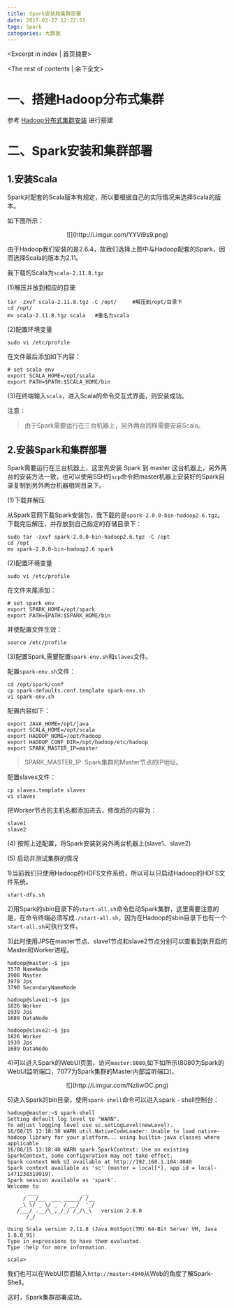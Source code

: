 ```yaml
---
title: Spark安装和集群部署
date: 2017-03-27 12:22:51
tags: Spark 
categories: 大数据
---
```

<Excerpt in index | 首页摘要> 
<!-- more -->
<The rest of contents | 余下全文>

# 一、搭建Hadoop分布式集群

参考 [Hadoop分布式集群安装](https://freeshow.github.io/BigData/Hadoop/Hadoop分布式集群安装/) 进行搭建

# 二、Spark安装和集群部署

## 1.安装Scala

Spark对配套的Scala版本有规定，所以要根据自己的实际情况来选择Scala的版本。

如下图所示：
<center>![](http://i.imgur.com/YYVi9s9.png)</center>

由于Hadoop我们安装的是2.6.4，故我们选择上图中与Hadoop配套的Spark，因而选择Scala的版本为2.11。

我下载的Scala为`scala-2.11.8.tgz`

(1)解压并放到相应的目录

```
tar -zxvf scala-2.11.8.tgz -C /opt/		#解压到/opt/目录下
cd /opt/
mv scala-2.11.8.tgz scala	#重名为scala
```

(2)配置环境变量

```
sudo vi /etc/profile
```
在文件最后添加如下内容：

```
# set scala env
export SCALA_HOME=/opt/scala
export PATH=$PATH:$SCALA_HOME/bin
```

(3)在终端输入`scala`，进入Scala的命令交互式界面，则安装成功。


注意：
>由于Spark需要运行在三台机器上，另外两台同样需要安装Scala。

## 2.安装Spark和集群部署

Spark需要运行在三台机器上，这里先安装 Spark 到 master 这台机器上，另外两台的安装方法一致，也可以使用SSH的`scp`命令把master机器上安装好的Spark目录复制到另外两台机器相同目录下。

(1)下载并解压

从Spark官网下载Spark安装包，我下载的是`spark-2.0.0-bin-hadoop2.6.tgz`。下载完后解压，并存放到自己指定的存储目录下：

```
sudo tar -zxvf spark-2.0.0-bin-hadoop2.6.tgz -C /opt
cd /opt
mv spark-2.0.0-bin-hadoop2.6 spark
```

(2)配置环境变量

```
sudo vi /etc/profile
```

在文件末尾添加：
```
# set spark env
export SPARK_HOME=/opt/spark
export PATH=$PATH:$SPARK_HOME/bin
```
并使配置文件生效：
```
source /etc/profile
```

(3)配置Spark,需要配置`spark-env.sh`和`slaves`文件。

配置`spark-env.sh`文件：
```
cd /opt/spark/conf
cp spark-defaults.conf.template spark-env.sh
vi spark-env.sh
```
配置内容如下：

```
export JAVA_HOME=/opt/java
export SCALA_HOME=/opt/scala
export HADOOP_HOME=/opt/hadoop
export HADOOP_CONF_DIR=/opt/hadoop/etc/hadoop
export SPARK_MASTER_IP=master
```
>SPARK_MASTER_IP: Spark集群的Master节点的IP地址。


配置slaves文件：

```
cp slaves.template slaves
vi slaves
```
把Worker节点的主机名都添加进去，修改后的内容为：
```
slave1
slave2
```

(4) 按照上述配置，将Spark安装到另外两台机器上(slave1、slave2)

(5) 启动并测试集群的情况

 1)当前我们只使用Hadoop的HDFS文件系统，所以可以只启动Hadoop的HDFS文件系统。
```
start-dfs.sh
```
 2)用Spark的sbin目录下的`start-all.sh`命令启动Spark集群，这里需要注意的是，在命令终端必须写成`./start-all.sh`，因为在Hadoop的sbin目录下也有一个`start-all.sh`可执行文件。

 3)此时使用JPS在master节点、slave1节点和slave2节点分别可以查看到新开启的Master和Worker进程。

```
hadoop@master:~$ jps
3570 NameNode
3908 Master
3978 Jps
3790 SecondaryNameNode
```

```
hadoop@slave1:~$ jps
1826 Worker
1939 Jps
1689 DataNode
```

```
hadoop@slave2:~$ jps
1826 Worker
1939 Jps
1689 DataNode
```

 4)可以进入Spark的WebUI页面，访问`master:8080`,如下如所示(8080为Spark的WebUI监听端口，7077为Spark集群的Master内部监听端口)。

<center>![](http://i.imgur.com/NzIiwOC.png)</center>

 5)进入Spark的bin目录，使用`spark-shell`命令可以进入spark - shell控制台：

```
hadoop@master:~$ spark-shell 
Setting default log level to "WARN".
To adjust logging level use sc.setLogLevel(newLevel).
16/08/15 13:18:38 WARN util.NativeCodeLoader: Unable to load native-hadoop library for your platform... using builtin-java classes where applicable
16/08/15 13:18:40 WARN spark.SparkContext: Use an existing SparkContext, some configuration may not take effect.
Spark context Web UI available at http://192.168.1.104:4040
Spark context available as 'sc' (master = local[*], app id = local-1471238319919).
Spark session available as 'spark'.
Welcome to
      ____              __
     / __/__  ___ _____/ /__
    _\ \/ _ \/ _ `/ __/  '_/
   /___/ .__/\_,_/_/ /_/\_\   version 2.0.0
      /_/
         
Using Scala version 2.11.8 (Java HotSpot(TM) 64-Bit Server VM, Java 1.8.0_91)
Type in expressions to have them evaluated.
Type :help for more information.

scala> 

```

我们也可以在WebUI页面输入`http://master:4040`从Web的角度了解Spark-Shell。


这时，Spark集群部署成功。

